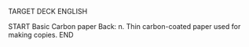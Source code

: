 TARGET DECK
ENGLISH

START
Basic
Carbon paper
Back: n. Thin carbon-coated paper used for making copies.
END
